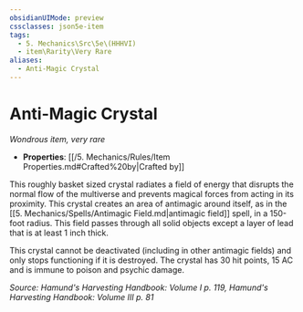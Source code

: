 ```yaml
---
obsidianUIMode: preview
cssclasses: json5e-item
tags:
  - 5. Mechanics\Src\5e\(HHHVI)
  - item\Rarity\Very Rare
aliases:
  - Anti-Magic Crystal
---
```

# Anti-Magic Crystal
*Wondrous item, very rare*  

- **Properties**: [[/5. Mechanics/Rules/Item Properties.md#Crafted%20by\|Crafted by]]

This roughly basket sized crystal radiates a field of energy that disrupts the normal flow of the multiverse and prevents magical forces from acting in its proximity. This crystal creates an area of antimagic around itself, as in the [[5. Mechanics/Spells/Antimagic Field.md\|antimagic field]] spell, in a 150-foot radius. This field passes through all solid objects except a layer of lead that is at least 1 inch thick.

This crystal cannot be deactivated (including in other antimagic fields) and only stops functioning if it is destroyed. The crystal has 30 hit points, 15 AC and is immune to poison and psychic damage.

*Source: Hamund's Harvesting Handbook: Volume I p. 119, Hamund's Harvesting Handbook: Volume III p. 81*
